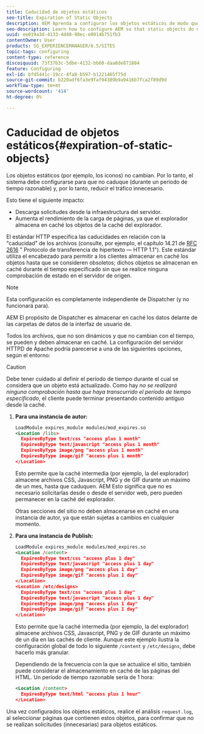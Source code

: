 ```yaml
---
title: Caducidad de objetos estáticos
seo-title: Expiration of Static Objects
description: AEM Aprenda a configurar los objetos estáticos de modo que no caduquen (durante un período de tiempo razonable).
seo-description: Learn how to configure AEM so that static objects do not expire (for a reasonable period of time).
uuid: ee019a3d-4133-4d40-98ec-e0914b751fb3
contentOwner: User
products: SG_EXPERIENCEMANAGER/6.5/SITES
topic-tags: configuring
content-type: reference
discoiquuid: 73f37b3c-5dbe-4132-bb60-daa8de871884
feature: Configuring
exl-id: bfd5441c-19cc-4fa8-b597-b1221465f75d
source-git-commit: b220adf6fa3e9faf94389b9a9416b7fca2f89d9d
workflow-type: tm+mt
source-wordcount: '414'
ht-degree: 0%

---
```


# Caducidad de objetos estáticos{#expiration-of-static-objects}

Los objetos estáticos (por ejemplo, los iconos) no cambian. Por lo tanto, el sistema debe configurarse para que no caduque (durante un periodo de tiempo razonable) y, por lo tanto, reducir el tráfico innecesario.

Esto tiene el siguiente impacto:

* Descarga solicitudes desde la infraestructura del servidor.
* Aumenta el rendimiento de la carga de páginas, ya que el explorador almacena en caché los objetos de la caché del explorador.

El estándar HTTP especifica las caducidades en relación con la &quot;caducidad&quot; de los archivos (consulte, por ejemplo, el capítulo 14.21 de [RFC 2616](https://www.ietf.org/rfc/rfc2616.txt) &quot; Protocolo de transferencia de hipertexto — HTTP 1.1&quot;). Este estándar utiliza el encabezado para permitir a los clientes almacenar en caché los objetos hasta que se consideren obsoletos; dichos objetos se almacenan en caché durante el tiempo especificado sin que se realice ninguna comprobación de estado en el servidor de origen.

>[!NOTE]
>
>Esta configuración es completamente independiente de Dispatcher (y no funcionará para).
>
>AEM El propósito de Dispatcher es almacenar en caché los datos delante de las carpetas de datos de la interfaz de usuario de.

Todos los archivos, que no son dinámicos y que no cambian con el tiempo, se pueden y deben almacenar en caché. La configuración del servidor HTTPD de Apache podría parecerse a una de las siguientes opciones, según el entorno:

>[!CAUTION]
>
>Debe tener cuidado al definir el período de tiempo durante el cual se considera que un objeto está actualizado. Como hay *no se realizará ninguna comprobación hasta que haya transcurrido el período de tiempo especificado*, el cliente puede terminar presentando contenido antiguo desde la caché.

1. **Para una instancia de autor:**

   ```xml
   LoadModule expires_module modules/mod_expires.so
   <Location /libs>
     ExpiresByType text/css "access plus 1 month"
     ExpiresByType text/javascript "access plus 1 month"
     ExpiresByType image/png "access plus 1 month"
     ExpiresByType image/gif "access plus 1 month"
   </Location>
   ```

   Esto permite que la caché intermedia (por ejemplo, la del explorador) almacene archivos CSS, Javascript, PNG y de GIF durante un máximo de un mes, hasta que caduquen. AEM Esto significa que no es necesario solicitarlas desde o desde el servidor web, pero pueden permanecer en la caché del explorador.

   Otras secciones del sitio no deben almacenarse en caché en una instancia de autor, ya que están sujetas a cambios en cualquier momento.

1. **Para una instancia de Publish:**

   ```xml
   LoadModule expires_module modules/mod_expires.so
   <Location /content>
     ExpiresByType text/css "access plus 1 day"
     ExpiresByType text/javascript "access plus 1 day"
     ExpiresByType image/png "access plus 1 day"
     ExpiresByType image/gif "access plus 1 day"
   </Location>
   <Location /etc/designs>
     ExpiresByType text/css "access plus 1 day"
     ExpiresByType text/javascript "access plus 1 day"
     ExpiresByType image/png "access plus 1 day"
     ExpiresByType image/gif "access plus 1 day"
   </Location>
   ```

   Esto permite que la caché intermedia (por ejemplo, la del explorador) almacene archivos CSS, Javascript, PNG y de GIF durante un máximo de un día en las cachés de cliente. Aunque este ejemplo ilustra la configuración global de todo lo siguiente `/content` y `/etc/designs`, debe hacerlo más granular.

   Dependiendo de la frecuencia con la que se actualice el sitio, también puede considerar el almacenamiento en caché de las páginas del HTML. Un período de tiempo razonable sería de 1 hora:

   ```xml
   <Location /content>
     ExpiresByType text/html "access plus 1 hour"
   </Location>
   ```

Una vez configurados los objetos estáticos, realice el análisis `request.log`, al seleccionar páginas que contienen estos objetos, para confirmar que no se realizan solicitudes (innecesarias) para objetos estáticos.

